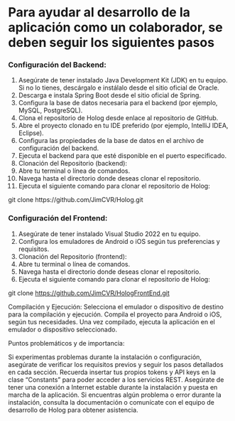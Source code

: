 <h1>Para ayudar al desarrollo de la aplicación como un colaborador, se deben seguir los siguientes pasos</h1>

<h3>Configuración del Backend:</h3>
<ol>
<li>Asegúrate de tener instalado Java Development Kit (JDK) en tu equipo. Si no lo tienes, descárgalo e instálalo desde el sitio oficial de Oracle.
<li>Descarga e instala Spring Boot desde el sitio oficial de Spring.
<li>Configura la base de datos necesaria para el backend (por ejemplo, MySQL, PostgreSQL).
<li>Clona el repositorio de Holog desde enlace al repositorio de GitHub.
<li>Abre el proyecto clonado en tu IDE preferido (por ejemplo, IntelliJ IDEA, Eclipse).
<li>Configura las propiedades de la base de datos en el archivo de configuración del backend.
<li>Ejecuta el backend para que esté disponible en el puerto especificado.
<li>Clonación del Repositorio (backend):
<li>Abre tu terminal o línea de comandos.
<li>Navega hasta el directorio donde deseas clonar el repositorio.
<li>Ejecuta el siguiente comando para clonar el repositorio de Holog:
  
</ol>
 git clone https://github.com/JimCVR/Holog.git

<h3>Configuración del Frontend:</h3>
<ol>
<li>Asegúrate de tener instalado Visual Studio 2022 en tu equipo.
<li>Configura los emuladores de Android o iOS según tus preferencias y requisitos.
<li>Clonación del Repositorio (frontend):
<li>Abre tu terminal o línea de comandos.
<li>Navega hasta el directorio donde deseas clonar el repositorio.
<li>Ejecuta el siguiente comando para clonar el repositorio de Holog:
</ol>

 git clone https://github.com/JimCVR/HologFrontEnd.git

Compilación y Ejecución:
Selecciona el emulador o dispositivo de destino para la compilación y ejecución.
Compila el proyecto para Android o iOS, según tus necesidades.
Una vez compilado, ejecuta la aplicación en el emulador o dispositivo seleccionado.

Puntos problemáticos y de importancia:

Si experimentas problemas durante la instalación o configuración, asegúrate de verificar los requisitos previos y seguir los pasos detallados en cada sección.
Recuerda insertar tus propios tokens y API keys en la clase “Constants” para poder acceder a los servicios REST.
Asegúrate de tener una conexión a Internet estable durante la instalación y puesta en marcha de la aplicación.
Si encuentras algún problema o error durante la instalación, consulta la documentación o comunícate con el equipo de desarrollo de Holog para obtener asistencia.
